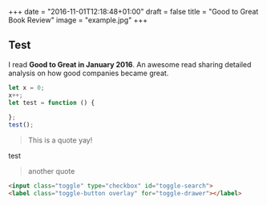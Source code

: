 +++
date = "2016-11-01T12:18:48+01:00"
draft = false
title = "Good to Great Book Review"
image = "example.jpg"
+++

## Test
I read **Good to Great in January 2016**. An awesome read sharing detailed analysis on how good companies became great.

```typescript
let x = 0;
x++;
let test = function () {
    
};
test();
```

> This is a quote
> yay!

test

> another quote

```html
<input class="toggle" type="checkbox" id="toggle-search">
<label class="toggle-button overlay" for="toggle-drawer"></label>
```